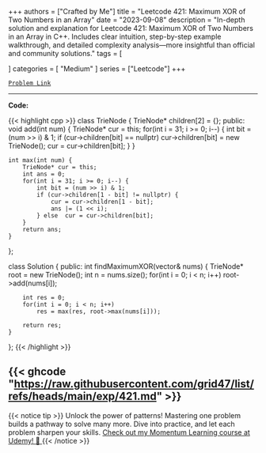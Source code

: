 
+++
authors = ["Crafted by Me"]
title = "Leetcode 421: Maximum XOR of Two Numbers in an Array"
date = "2023-09-08"
description = "In-depth solution and explanation for Leetcode 421: Maximum XOR of Two Numbers in an Array in C++. Includes clear intuition, step-by-step example walkthrough, and detailed complexity analysis—more insightful than official and community solutions."
tags = [
    
]
categories = [
    "Medium"
]
series = ["Leetcode"]
+++



[`Problem Link`](https://leetcode.com/problems/maximum-xor-of-two-numbers-in-an-array/description/)

---

**Code:**

{{< highlight cpp >}}
class TrieNode {
    TrieNode* children[2] = {};
public:    
    void add(int num) {
        TrieNode* cur = this;
        for(int i = 31; i >= 0; i--) {
            int bit = (num >> i) & 1;
            if (cur->children[bit] == nullptr)
                cur->children[bit] = new TrieNode();
            cur = cur->children[bit];
        }
    }

    int max(int num) {
        TrieNode* cur = this;
        int ans = 0;
        for(int i = 31; i >= 0; i--) {
            int bit = (num >> i) & 1;
            if (cur->children[1 - bit] != nullptr) {
                cur = cur->children[1 - bit];
                ans |= (1 << i);
            } else  cur = cur->children[bit];
        }
        return ans;
    }    
};

class Solution {
public:
    int findMaximumXOR(vector<int>& nums) {
        TrieNode* root = new TrieNode();
        int n = nums.size();
        for(int i = 0; i < n; i++)
            root->add(nums[i]);
        
        int res = 0;
        for(int i = 0; i < n; i++)
            res = max(res, root->max(nums[i]));
        
        return res;
    }
};
{{< /highlight >}}

{{< ghcode "https://raw.githubusercontent.com/grid47/list/refs/heads/main/exp/421.md" >}}
---


{{< notice tip >}}
Unlock the power of patterns! Mastering one problem builds a pathway to solve many more. Dive into practice, and let each problem sharpen your skills. [Check out my Momentum Learning course at Udemy! 🚀 ](https://www.udemy.com/course/algorithms-and-data-structures-in-cpp/)
{{< /notice >}}

